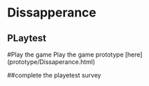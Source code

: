 # Dissapperance 
## PLaytest

#Play the game
Play the game prototype [here] (prototype/Dissaperance.html)

##complete the playetest survey

